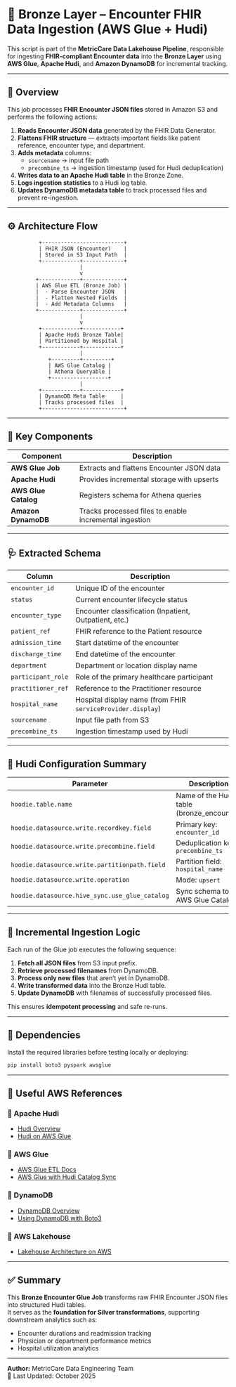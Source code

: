 # 🏥 Bronze Layer – Encounter FHIR Data Ingestion (AWS Glue + Hudi)

This script is part of the **MetricCare Data Lakehouse Pipeline**, responsible for ingesting **FHIR-compliant Encounter data** into the **Bronze Layer** using **AWS Glue**, **Apache Hudi**, and **Amazon DynamoDB** for incremental tracking.

---

## 🧩 Overview

This job processes **FHIR Encounter JSON files** stored in Amazon S3 and performs the following actions:

1. **Reads Encounter JSON data** generated by the FHIR Data Generator.
2. **Flattens FHIR structure** — extracts important fields like patient reference, encounter type, and department.
3. **Adds metadata** columns:
   - `sourcename` → input file path
   - `precombine_ts` → ingestion timestamp (used for Hudi deduplication)
4. **Writes data to an Apache Hudi table** in the Bronze Zone.
5. **Logs ingestion statistics** to a Hudi log table.
6. **Updates DynamoDB metadata table** to track processed files and prevent re-ingestion.

---

## ⚙️ Architecture Flow

```
          +--------------------------+
          | FHIR JSON (Encounter)    |
          | Stored in S3 Input Path  |
          +------------+-------------+
                       |
                       v
         +-------------+-------------+
         | AWS Glue ETL (Bronze Job) |
         |  - Parse Encounter JSON   |
         |  - Flatten Nested Fields  |
         |  - Add Metadata Columns   |
         +-------------+-------------+
                       |
                       v
          +------------+------------+
          | Apache Hudi Bronze Table|
          | Partitioned by Hospital |
          +------------+------------+
                       |
             +---------+---------+
             | AWS Glue Catalog |
             | Athena Queryable |
             +------------------+
                       |
          +------------+------------+
          | DynamoDB Meta Table     |
          | Tracks processed files  |
          +--------------------------+
```

---

## 📂 Key Components

| Component | Description |
|------------|-------------|
| **AWS Glue Job** | Extracts and flattens Encounter JSON data |
| **Apache Hudi** | Provides incremental storage with upserts |
| **AWS Glue Catalog** | Registers schema for Athena queries |
| **Amazon DynamoDB** | Tracks processed files to enable incremental ingestion |

---

## 🩺 Extracted Schema

| Column | Description |
|---------|-------------|
| `encounter_id` | Unique ID of the encounter |
| `status` | Current encounter lifecycle status |
| `encounter_type` | Encounter classification (Inpatient, Outpatient, etc.) |
| `patient_ref` | FHIR reference to the Patient resource |
| `admission_time` | Start datetime of the encounter |
| `discharge_time` | End datetime of the encounter |
| `department` | Department or location display name |
| `participant_role` | Role of the primary healthcare participant |
| `practitioner_ref` | Reference to the Practitioner resource |
| `hospital_name` | Hospital display name (from FHIR `serviceProvider.display`) |
| `sourcename` | Input file path from S3 |
| `precombine_ts` | Ingestion timestamp used by Hudi |

---

## 🚀 Hudi Configuration Summary

| Parameter | Description |
|------------|-------------|
| `hoodie.table.name` | Name of the Hudi table (bronze_encounter) |
| `hoodie.datasource.write.recordkey.field` | Primary key: `encounter_id` |
| `hoodie.datasource.write.precombine.field` | Deduplication key: `precombine_ts` |
| `hoodie.datasource.write.partitionpath.field` | Partition field: `hospital_name` |
| `hoodie.datasource.write.operation` | Mode: `upsert` |
| `hoodie.datasource.hive_sync.use_glue_catalog` | Sync schema to AWS Glue Catalog |

---

## 🧠 Incremental Ingestion Logic

Each run of the Glue job executes the following sequence:

1. **Fetch all JSON files** from S3 input prefix.
2. **Retrieve processed filenames** from DynamoDB.
3. **Process only new files** that aren’t yet in DynamoDB.
4. **Write transformed data** into the Bronze Hudi table.
5. **Update DynamoDB** with filenames of successfully processed files.

This ensures **idempotent processing** and safe re-runs.

---

## 🧰 Dependencies

Install the required libraries before testing locally or deploying:

```bash
pip install boto3 pyspark awsglue
```

---

## 🔗 Useful AWS References

### 🔹 Apache Hudi
- [Hudi Overview](https://hudi.apache.org/docs/overview/)
- [Hudi on AWS Glue](https://docs.aws.amazon.com/glue/latest/dg/aws-glue-programming-etl-hudi.html)

### 🔹 AWS Glue
- [AWS Glue ETL Docs](https://docs.aws.amazon.com/glue/latest/dg/what-is-glue.html)
- [AWS Glue with Hudi Catalog Sync](https://docs.aws.amazon.com/glue/latest/dg/aws-glue-programming-etl-hudi.html#aws-glue-programming-etl-hudi-catalog)

### 🔹 DynamoDB
- [DynamoDB Overview](https://docs.aws.amazon.com/amazondynamodb/latest/developerguide/Introduction.html)
- [Using DynamoDB with Boto3](https://boto3.amazonaws.com/v1/documentation/api/latest/guide/dynamodb.html)

### 🔹 AWS Lakehouse
- [Lakehouse Architecture on AWS](https://aws.amazon.com/solutions/guidance/lakehouse-architecture-on-aws/)

---

## ✅ Summary

This **Bronze Encounter Glue Job** transforms raw FHIR Encounter JSON files into structured Hudi tables.  
It serves as the **foundation for Silver transformations**, supporting downstream analytics such as:

- Encounter durations and readmission tracking  
- Physician or department performance metrics  
- Hospital utilization analytics  

---

**Author:** MetricCare Data Engineering Team  
📅 Last Updated: October 2025  
